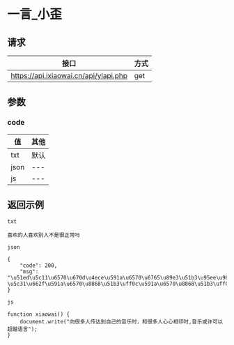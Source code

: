# 一言_小歪

## 请求

|接口|方式|
|---|---|
|https://api.ixiaowai.cn/api/ylapi.php|get|


## 参数

### code

|值|其他|
|---|---|
|txt|默认|
|json|---|
|js|---|




## 返回示例

`txt`
```
喜欢的人喜欢别人不是很正常吗
```

`json`
```
{
	"code": 200,
	"msg": "\u51ed\u5c11\u6570\u670d\u4ece\u591a\u6570\u6765\u89e3\u51b3\u95ee\u9898\uff0c\u6362\u8a00\u4e4b \u5c31\u662f\u591a\u6570\u8868\u51b3\uff0c\u591a\u6570\u8868\u51b3\uff0c\u751a\u81f3\u80fd\u5c06\u9519\u8bef\u8f6c\u5316\u4e3a\u771f\u76f8\u7684\u552f\u4e00\u65b9\u6cd5\u3002"
}
```

`js`
```
function xiaowai() {
	document.write("向很多人传达到自己的音乐时，和很多人心心相印时,音乐或许可以超越语言");
}
```